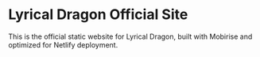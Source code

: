 # Lyrical Dragon Official Site

This is the official static website for Lyrical Dragon, built with Mobirise and optimized for Netlify deployment.